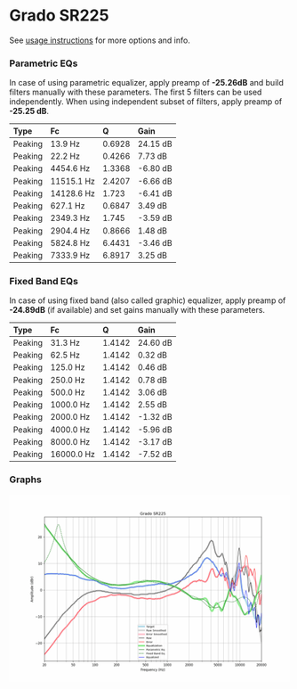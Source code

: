 # Grado SR225
See [usage instructions](https://github.com/jaakkopasanen/AutoEq#usage) for more options and info.

### Parametric EQs
In case of using parametric equalizer, apply preamp of **-25.26dB** and build filters manually
with these parameters. The first 5 filters can be used independently.
When using independent subset of filters, apply preamp of **-25.25 dB**.

| Type    | Fc         |      Q | Gain     |
|:--------|:-----------|:-------|:---------|
| Peaking | 13.9 Hz    | 0.6928 | 24.15 dB |
| Peaking | 22.2 Hz    | 0.4266 | 7.73 dB  |
| Peaking | 4454.6 Hz  | 1.3368 | -6.80 dB |
| Peaking | 11515.1 Hz | 2.4207 | -6.66 dB |
| Peaking | 14128.6 Hz | 1.723  | -6.41 dB |
| Peaking | 627.1 Hz   | 0.6847 | 3.49 dB  |
| Peaking | 2349.3 Hz  | 1.745  | -3.59 dB |
| Peaking | 2904.4 Hz  | 0.8666 | 1.48 dB  |
| Peaking | 5824.8 Hz  | 6.4431 | -3.46 dB |
| Peaking | 7333.9 Hz  | 6.8917 | 3.25 dB  |

### Fixed Band EQs
In case of using fixed band (also called graphic) equalizer, apply preamp of **-24.89dB**
(if available) and set gains manually with these parameters.

| Type    | Fc         |      Q | Gain     |
|:--------|:-----------|:-------|:---------|
| Peaking | 31.3 Hz    | 1.4142 | 24.60 dB |
| Peaking | 62.5 Hz    | 1.4142 | 0.32 dB  |
| Peaking | 125.0 Hz   | 1.4142 | 0.46 dB  |
| Peaking | 250.0 Hz   | 1.4142 | 0.78 dB  |
| Peaking | 500.0 Hz   | 1.4142 | 3.06 dB  |
| Peaking | 1000.0 Hz  | 1.4142 | 2.55 dB  |
| Peaking | 2000.0 Hz  | 1.4142 | -1.32 dB |
| Peaking | 4000.0 Hz  | 1.4142 | -5.96 dB |
| Peaking | 8000.0 Hz  | 1.4142 | -3.17 dB |
| Peaking | 16000.0 Hz | 1.4142 | -7.52 dB |

### Graphs
![](./Grado%20SR225.png)